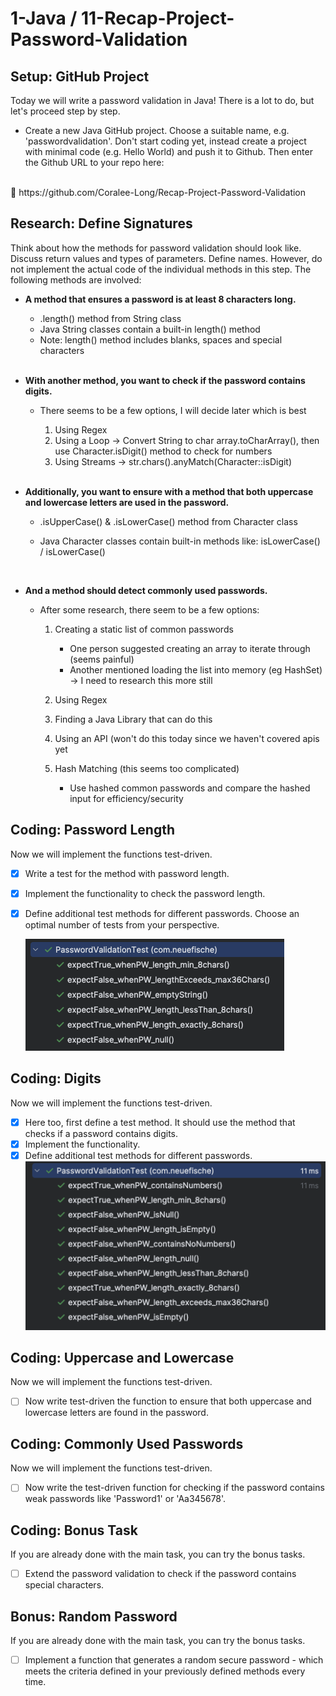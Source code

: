 # 1-Java / 11-Recap-Project-Password-Validation

## Setup: GitHub Project

Today we will write a password validation in Java! There is a lot to do, but let's proceed step by step.

* Create a new Java GitHub project. Choose a suitable name, e.g. 'passwordvalidation'. Don't start coding yet, instead create a project with minimal code (e.g. Hello World) and push it to Github. Then enter the Github URL to your repo here:
<br>
   🔗 https://github.com/Coralee-Long/Recap-Project-Password-Validation

## Research: Define Signatures

Think about how the methods for password validation should look like. Discuss return values and types of parameters. Define names. However, do not implement the actual code of the individual methods in this step. The following methods are involved:

* **A method that ensures a password is at least 8 characters long.**
    - .length() method from String class
    - Java String classes contain a built-in length() method
    - Note: length() method includes blanks, spaces and special characters

    <br>
* **With another method, you want to check if the password contains digits.**
  - There seems to be a few options, I will decide later which is best
      1. Using Regex
      2. Using a Loop -> Convert String to char array.toCharArray(), 
         then use Character.isDigit() method to check for numbers
      3. Using Streams -> str.chars().anyMatch(Character::isDigit)

      <br>
* **Additionally, you want to ensure with a method that both uppercase and lowercase letters are used in the password.**
  - .isUpperCase() & .isLowerCase() method from Character class 
  - Java Character classes contain built-in methods like: isLowerCase() / isLowerCase()

    <br>
* **And a method should detect commonly used passwords.**

    - After some research, there seem to be a few options:
      1. Creating a static list of common passwords
           - One person suggested creating an array to iterate through (seems painful)
           - Another mentioned loading the list into memory (eg HashSet) -> I need to research this more still
  
      2. Using Regex
  
      3. Finding a Java Library that can do this
  
      4. Using an API (won't do this today since we haven't covered apis yet
  
      5. Hash Matching (this seems too complicated)
           - Use hashed common passwords and compare the hashed input for efficiency/security 


## Coding: Password Length

Now we will implement the functions test-driven.

- [x] Write a test for the method with password length.
- [x] Implement the functionality to check the password length.
- [x] Define additional test methods for different passwords. Choose an optimal number of tests from your perspective.
  
    ![First Tests](src/main/resources/images/firstTests.png)

## Coding: Digits

Now we will implement the functions test-driven.

- [x] Here too, first define a test method. It should use the method that checks if a password contains digits.
- [x] Implement the functionality.
- [x] Define additional test methods for different passwords.
    ![Second Tests](src/main/resources/images/secondTests.png)

## Coding: Uppercase and Lowercase

Now we will implement the functions test-driven.

- [ ] Now write test-driven the function to ensure that both uppercase and lowercase letters are found in the password.

## Coding: Commonly Used Passwords

Now we will implement the functions test-driven.

- [ ] Now write the test-driven function for checking if the password contains weak passwords like 'Password1' or 'Aa345678'.

## Coding: Bonus Task

If you are already done with the main task, you can try the bonus tasks.

- [ ] Extend the password validation to check if the password contains special characters.

## Bonus: Random Password

If you are already done with the main task, you can try the bonus tasks.

- [ ] Implement a function that generates a random secure password - which meets the criteria defined in your previously defined methods every time.